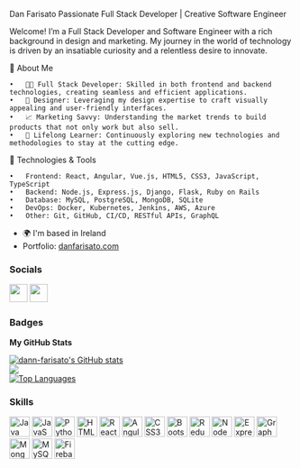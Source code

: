 Dan Farisato 
Passionate Full Stack Developer | Creative Software Engineer

Welcome! I’m a Full Stack Developer and Software Engineer with a rich background in design and marketing. My journey in the world of technology is driven by an insatiable curiosity and a relentless desire to innovate.

🚀 About Me

	•	👨‍💻 Full Stack Developer: Skilled in both frontend and backend technologies, creating seamless and efficient applications.
	•	🎨 Designer: Leveraging my design expertise to craft visually appealing and user-friendly interfaces.
	•	📈 Marketing Savvy: Understanding the market trends to build products that not only work but also sell.
	•	🌱 Lifelong Learner: Continuously exploring new technologies and methodologies to stay at the cutting edge.

🔧 Technologies & Tools

	•	Frontend: React, Angular, Vue.js, HTML5, CSS3, JavaScript, TypeScript
	•	Backend: Node.js, Express.js, Django, Flask, Ruby on Rails
	•	Database: MySQL, PostgreSQL, MongoDB, SQLite
	•	DevOps: Docker, Kubernetes, Jenkins, AWS, Azure
	•	Other: Git, GitHub, CI/CD, RESTful APIs, GraphQL
* 🌍  I'm based in Ireland 
* Portfolio: [danfarisato.com](http://danfarisato.com)



### Socials  

<p align="left"> <a href="https://www.linkedin.com/in/danilson-farisato/" target="_blank" rel="noreferrer"><img src="https://raw.githubusercontent.com/danielcranney/readme-generator/main/public/icons/socials/linkedin.svg" width="32" height="32" /></a> <a href="https://www.twitter.com/danfarisato" target="_blank" rel="noreferrer"><img src="https://raw.githubusercontent.com/danielcranney/readme-generator/main/public/icons/socials/twitter.svg" width="32" height="32" /></a></p>


### Badges

<b>My GitHub Stats</b>

<a href="http://www.github.com/dann-farisato"><img src="https://github-readme-stats.vercel.app/api?username=dann-farisato&show_icons=true&hide=&count_private=true&title_color=6366f1&text_color=64748b&icon_color=6366f1&bg_color=0f172a&hide_border=true&show_icons=true" alt="dann-farisato's GitHub stats" /></a>
<br/>
<a href="http://www.github.com/dann-farisato"><img src="https://github-readme-streak-stats.herokuapp.com/?user=dann-farisato&stroke=64748b&background=0f172a&ring=6366f1&fire=6366f1&currStreakNum=64748b&currStreakLabel=6366f1&sideNums=64748b&sideLabels=64748b&dates=64748b&hide_border=true" /></a>
<br/>
<a href="https://github.com/dann-farisato" align="left"><img src="https://github-readme-stats.vercel.app/api/top-langs/?username=dann-farisato&langs_count=10&title_color=6366f1&text_color=64748b&icon_color=6366f1&bg_color=0f172a&hide_border=true&locale=en&custom_title=Top%20%Languages" alt="Top Languages"/></a>


### Skills  

<p align="left"> <a href="https://www.oracle.com/java/" target="_blank" rel="noreferrer"><img src="https://raw.githubusercontent.com/danielcranney/readme-generator/main/public/icons/skills/java-colored.svg" width="36" height="36" alt="Java" /></a> <a href="https://developer.mozilla.org/en-US/docs/Web/JavaScript" target="_blank" rel="noreferrer"><img src="https://raw.githubusercontent.com/danielcranney/readme-generator/main/public/icons/skills/javascript-colored.svg" width="36" height="36" alt="JavaScript" /></a> <a href="https://www.python.org/" target="_blank" rel="noreferrer"><img src="https://raw.githubusercontent.com/danielcranney/readme-generator/main/public/icons/skills/python-colored.svg" width="36" height="36" alt="Python" /></a> <a href="https://developer.mozilla.org/en-US/docs/Glossary/HTML5" target="_blank" rel="noreferrer"><img src="https://raw.githubusercontent.com/danielcranney/readme-generator/main/public/icons/skills/html5-colored.svg" width="36" height="36" alt="HTML5" /></a> <a href="https://reactjs.org/" target="_blank" rel="noreferrer"><img src="https://raw.githubusercontent.com/danielcranney/readme-generator/main/public/icons/skills/react-colored.svg" width="36" height="36" alt="React" /></a> <a href="https://angular.io/" target="_blank" rel="noreferrer"><img src="https://raw.githubusercontent.com/danielcranney/readme-generator/main/public/icons/skills/angularjs-colored.svg" width="36" height="36" alt="Angular" /></a> <a href="https://www.w3.org/TR/CSS/#css" target="_blank" rel="noreferrer"><img src="https://raw.githubusercontent.com/danielcranney/readme-generator/main/public/icons/skills/css3-colored.svg" width="36" height="36" alt="CSS3" /></a> <a href="https://getbootstrap.com/" target="_blank" rel="noreferrer"><img src="https://raw.githubusercontent.com/danielcranney/readme-generator/main/public/icons/skills/bootstrap-colored.svg" width="36" height="36" alt="Bootstrap" /></a> <a href="https://redux.js.org/" target="_blank" rel="noreferrer"><img src="https://raw.githubusercontent.com/danielcranney/readme-generator/main/public/icons/skills/redux-colored.svg" width="36" height="36" alt="Redux" /></a> <a href="https://nodejs.org/en/" target="_blank" rel="noreferrer"><img src="https://raw.githubusercontent.com/danielcranney/readme-generator/main/public/icons/skills/nodejs-colored.svg" width="36" height="36" alt="NodeJS" /></a> <a href="https://expressjs.com/" target="_blank" rel="noreferrer"><img src="https://raw.githubusercontent.com/danielcranney/readme-generator/main/public/icons/skills/express-colored-dark.svg" width="36" height="36" alt="Express" /></a> <a href="https://graphql.org/" target="_blank" rel="noreferrer"><img src="https://raw.githubusercontent.com/danielcranney/readme-generator/main/public/icons/skills/graphql-colored.svg" width="36" height="36" alt="GraphQL" /></a> <a href="https://www.mongodb.com/" target="_blank" rel="noreferrer"><img src="https://raw.githubusercontent.com/danielcranney/readme-generator/main/public/icons/skills/mongodb-colored.svg" width="36" height="36" alt="MongoDB" /></a> <a href="https://www.mysql.com/" target="_blank" rel="noreferrer"><img src="https://raw.githubusercontent.com/danielcranney/readme-generator/main/public/icons/skills/mysql-colored.svg" width="36" height="36" alt="MySQL" /></a> <a href="https://firebase.google.com/" target="_blank" rel="noreferrer"><img src="https://raw.githubusercontent.com/danielcranney/readme-generator/main/public/icons/skills/firebase-colored.svg" width="36" height="36" alt="Firebase" /></a> </p> 
